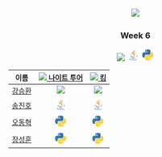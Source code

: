 <div align="center">
  <h3><img src="https://user-images.githubusercontent.com/46666296/133788774-1bba4108-db05-4d35-88ac-e355f29040a0.png"></h3>

  ### <center>**Week 6**</center>
  <!--CPP-->
  <img src="https://media.vlpt.us/images/seungju0000/post/0bb96d2c-93ff-4415-86ea-f6c71b40260b/img%20(1).png" height="25">
  <!--Java-->
  <img src="https://raw.githubusercontent.com/vscode-icons/vscode-icons/master/icons/file_type_jar.svg" height="25"/>
  <!--Python-->
  <img src="https://raw.githubusercontent.com/vscode-icons/vscode-icons/master/icons/file_type_python.svg" height="25"/>

  <!--문제를 풀었으면 위의 아이콘 중에 하나를 복사해서 붙여넣기-->
  <!--링크 삽입할 때 Forked Repo(개인 저장소)가 아닌 Remote Repo(원본 저장소) 주소를 붙여넣을 것-->
  <!--주소를 붙여넣는 방법 대신에 './파일명.cpp', './파일명.java', './파일명.py'처럼 링크를 연결해주는 방법이 더 편함-->
  |                    이름                    |[<img src="https://d2gd6pc034wcta.cloudfront.net/tier/6.svg" height="12"> 나이트 투어](https://www.acmicpc.net/problem/1331)|[<img src="https://d2gd6pc034wcta.cloudfront.net/tier/7.svg" height="12"> 킹](https://www.acmicpc.net/problem/1063)|
  |:-----------------------------------------:|:---:|:---:|
  |[강승환](https://github.com/kangshwan)| [<img src="https://media.vlpt.us/images/seungju0000/post/0bb96d2c-93ff-4415-86ea-f6c71b40260b/img%20(1).png" height="25">](./BOJ1331_kang.cpp) | [<img src="https://media.vlpt.us/images/seungju0000/post/0bb96d2c-93ff-4415-86ea-f6c71b40260b/img%20(1).png" height="25">](./BOJ1063_kang.cpp) |
  |[송진호](https://github.com/sth4881)| [<img src="https://raw.githubusercontent.com/vscode-icons/vscode-icons/master/icons/file_type_jar.svg" height="25"/>](./BOJ1331_song.java) | [<img src="https://raw.githubusercontent.com/vscode-icons/vscode-icons/master/icons/file_type_jar.svg" height="25"/>](./BOJ1063_song.java) |
  |[오동혁](https://github.com/97DongHyeokOH)| [  <img src="https://raw.githubusercontent.com/vscode-icons/vscode-icons/master/icons/file_type_python.svg" height="25"/>](./BOJ1331_oh.py) | [  <img src="https://raw.githubusercontent.com/vscode-icons/vscode-icons/master/icons/file_type_python.svg" height="25"/>](./BOJ1063_oh.py) |
  |[장성훈](https://github.com/jsh9611)| [  <img src="https://raw.githubusercontent.com/vscode-icons/vscode-icons/master/icons/file_type_python.svg" height="25"/>](./BOJ1331_jang.py) | [  <img src="https://raw.githubusercontent.com/vscode-icons/vscode-icons/master/icons/file_type_python.svg" height="25"/>](./BOJ1063_jang.py) |
</div>
